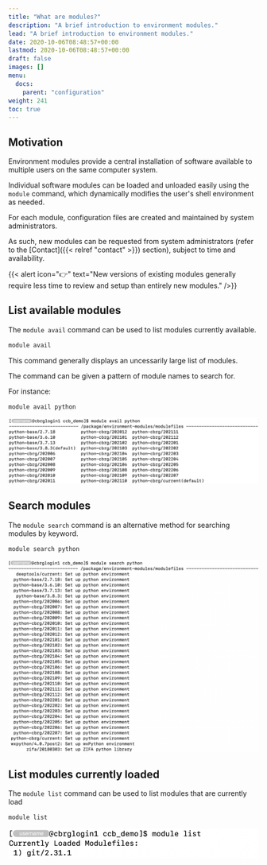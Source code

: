 ```yaml
---
title: "What are modules?"
description: "A brief introduction to environment modules."
lead: "A brief introduction to environment modules."
date: 2020-10-06T08:48:57+00:00
lastmod: 2020-10-06T08:48:57+00:00
draft: false
images: []
menu:
  docs:
    parent: "configuration"
weight: 241
toc: true
---
```


## Motivation

Environment modules provide a central installation of software available
to multiple users on the same computer system.

Individual software modules can be loaded and unloaded easily using
the `module` command, which dynamically modifies the user's shell
environment as needed.

For each module, configuration files are created and maintained by
system administrators.

As such, new modules can be requested from system administrators
(refer to the [Contact]({{< relref "contact" >}}) section),
subject to time and availability.

{{< alert icon="👉" text="New versions of existing modules generally require less time to review and setup than entirely new modules." />}}

## List available modules

The `module avail` command can be used to list modules currently available.

```bash
module avail
```

This command generally displays an uncessarily large list of modules.

The command can be given a pattern of module names to search for.

For instance:

```bash
module avail python
```

![List module names with the prefix 'python'.](module-avail-python.png)

## Search modules

The `module search` command is an alternative method for searching modules
by keyword.

```bash
module search python
```

![Search modules with the keyword 'python'.](module-search-python.png)

## List modules currently loaded

The `module list` command can be used to list modules that are currently load

```bash
module list
```

![List modules currently loaded.](module-list.png)

<!-- Link definitions -->
